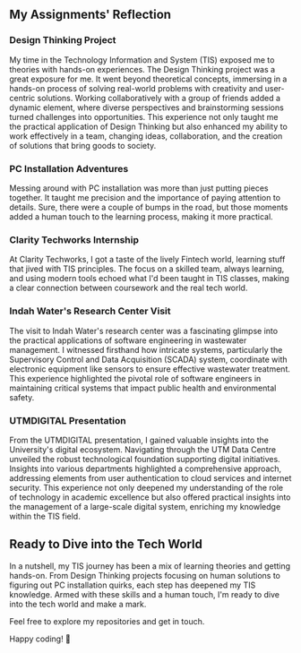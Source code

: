 ## My Assignments' Reflection

### Design Thinking Project

My time in the Technology Information and System (TIS) exposed me to theories with hands-on experiences. The Design Thinking project was a great exposure for me. It went beyond theoretical concepts, immersing in a hands-on process of solving real-world problems with creativity and user-centric solutions. Working collaboratively with a group of friends added a dynamic element, where diverse perspectives and brainstorming sessions turned challenges into opportunities. This experience not only taught me the practical application of Design Thinking but also enhanced my ability to work effectively in a team, changing ideas, collaboration, and the creation of solutions that bring goods to society.

### PC Installation Adventures

Messing around with PC installation was more than just putting pieces together. It taught me precision and the importance of paying attention to details. Sure, there were a couple of bumps in the road, but those moments added a human touch to the learning process, making it more practical.

### Clarity Techworks Internship

At Clarity Techworks, I got a taste of the lively Fintech world, learning stuff that jived with TIS principles. The focus on a skilled team, always learning, and using modern tools echoed what I'd been taught in TIS classes, making a clear connection between coursework and the real tech world.

### Indah Water's Research Center Visit

The visit to Indah Water's research center was a fascinating glimpse into the practical applications of software engineering in wastewater management. I witnessed firsthand how intricate systems, particularly the Supervisory Control and Data Acquisition (SCADA) system, coordinate with electronic equipment like sensors to ensure effective wastewater treatment. This experience highlighted the pivotal role of software engineers in maintaining critical systems that impact public health and environmental safety.

### UTMDIGITAL Presentation

From the UTMDIGITAL presentation, I gained valuable insights into the University's digital ecosystem. Navigating through the UTM Data Centre unveiled the robust technological foundation supporting digital initiatives. Insights into various departments highlighted a comprehensive approach, addressing elements from user authentication to cloud services and internet security. This experience not only deepened my understanding of the role of technology in academic excellence but also offered practical insights into the management of a large-scale digital system, enriching my knowledge within the TIS field.

## Ready to Dive into the Tech World

In a nutshell, my TIS journey has been a mix of learning theories and getting hands-on. From Design Thinking projects focusing on human solutions to figuring out PC installation quirks, each step has deepened my TIS knowledge. Armed with these skills and a human touch, I'm ready to dive into the tech world and make a mark.

Feel free to explore my repositories and get in touch.

Happy coding! 🚀

